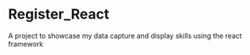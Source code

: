 # Register_React
A project to showcase my data capture and display skills using the react framework
